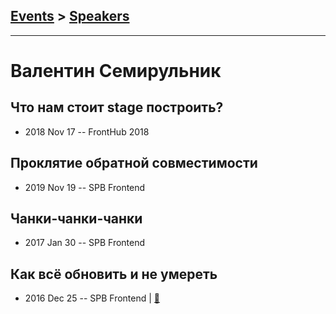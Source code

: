 ## [Events](../README.md) > [Speakers](../speakers.md)
---

# Валентин Семирульник

## Что нам стоит stage построить?
- 2018 Nov 17 -- FrontHub 2018    
## Проклятие обратной совместимости
- 2019 Nov 19 -- SPB Frontend    
## Чанки-чанки-чанки
- 2017 Jan 30 -- SPB Frontend    
## Как всё обновить и не умереть
- 2016 Dec 25 -- SPB Frontend  | [:notebook:](http://7rulnik-how-to-upgrade-talk.surge.sh/assets/player/KeynoteDHTMLPlayer.html#0)  
